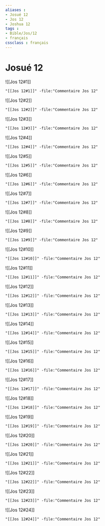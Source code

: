 ```yaml
---
aliases : 
- Josué 12
- Jos 12
- Joshua 12
tags : 
- Bible/Jos/12
- français
cssclass : français
---
```


# Josué 12

![[Jos 12#1]]

```query
"[[Jos 12#1]]" -file:"Commentaire Jos 12"
```

![[Jos 12#2]]

```query
"[[Jos 12#2]]" -file:"Commentaire Jos 12"
```

![[Jos 12#3]]

```query
"[[Jos 12#3]]" -file:"Commentaire Jos 12"
```

![[Jos 12#4]]

```query
"[[Jos 12#4]]" -file:"Commentaire Jos 12"
```

![[Jos 12#5]]

```query
"[[Jos 12#5]]" -file:"Commentaire Jos 12"
```

![[Jos 12#6]]

```query
"[[Jos 12#6]]" -file:"Commentaire Jos 12"
```

![[Jos 12#7]]

```query
"[[Jos 12#7]]" -file:"Commentaire Jos 12"
```

![[Jos 12#8]]

```query
"[[Jos 12#8]]" -file:"Commentaire Jos 12"
```

![[Jos 12#9]]

```query
"[[Jos 12#9]]" -file:"Commentaire Jos 12"
```

![[Jos 12#10]]

```query
"[[Jos 12#10]]" -file:"Commentaire Jos 12"
```

![[Jos 12#11]]

```query
"[[Jos 12#11]]" -file:"Commentaire Jos 12"
```

![[Jos 12#12]]

```query
"[[Jos 12#12]]" -file:"Commentaire Jos 12"
```

![[Jos 12#13]]

```query
"[[Jos 12#13]]" -file:"Commentaire Jos 12"
```

![[Jos 12#14]]

```query
"[[Jos 12#14]]" -file:"Commentaire Jos 12"
```

![[Jos 12#15]]

```query
"[[Jos 12#15]]" -file:"Commentaire Jos 12"
```

![[Jos 12#16]]

```query
"[[Jos 12#16]]" -file:"Commentaire Jos 12"
```

![[Jos 12#17]]

```query
"[[Jos 12#17]]" -file:"Commentaire Jos 12"
```

![[Jos 12#18]]

```query
"[[Jos 12#18]]" -file:"Commentaire Jos 12"
```

![[Jos 12#19]]

```query
"[[Jos 12#19]]" -file:"Commentaire Jos 12"
```

![[Jos 12#20]]

```query
"[[Jos 12#20]]" -file:"Commentaire Jos 12"
```

![[Jos 12#21]]

```query
"[[Jos 12#21]]" -file:"Commentaire Jos 12"
```

![[Jos 12#22]]

```query
"[[Jos 12#22]]" -file:"Commentaire Jos 12"
```

![[Jos 12#23]]

```query
"[[Jos 12#23]]" -file:"Commentaire Jos 12"
```

![[Jos 12#24]]

```query
"[[Jos 12#24]]" -file:"Commentaire Jos 12"
```

